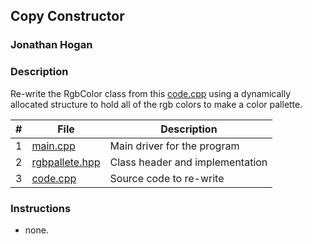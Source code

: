 ## Copy Constructor

### Jonathan Hogan

### Description

Re-write the RgbColor class from this [code.cpp](code.cpp) using a dynamically allocated structure to hold all of the rgb colors to make a color pallette.

|  #  | File                 | Description                     |
| :-: | -------------------- | ------------------------------- |
| 1|[main.cpp](main.cpp) |Main driver for the program |
| 2|[rgbpallete.hpp](rgbpallete.hpp) |Class header and implementation |
| 3|[code.cpp](code.cpp) |Source code to re-write |

### Instructions

- none.

